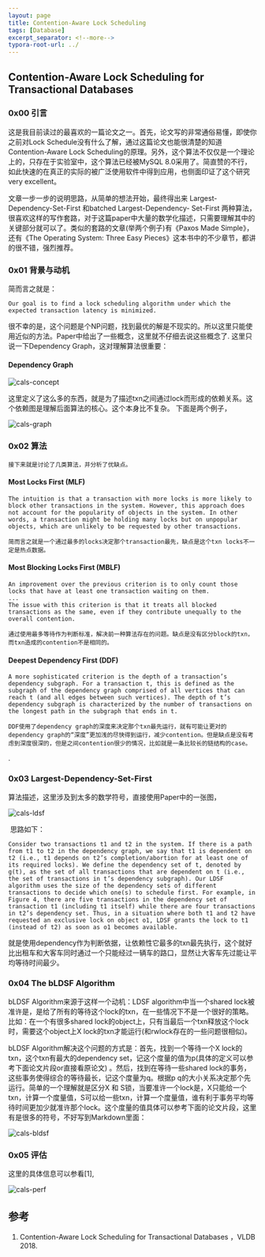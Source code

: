 ```yaml
---
layout: page
title: Contention-Aware Lock Scheduling
tags: [Database]
excerpt_separator: <!--more-->
typora-root-url: ../
---
```


## Contention-Aware Lock Scheduling for Transactional Databases 

### 0x00 引言

   这是我目前读过的最喜欢的一篇论文之一。首先，论文写的非常通俗易懂，即使你之前对Lock Schedule没有什么了解，通过这篇论文也能很清楚的知道Contention-Aware Lock Scheduling的原理。另外，这个算法不仅仅是一个理论上的，只存在于实验室中，这个算法已经被MySQL 8.0采用了。简直赞的不行，如此快速的在真正的实际的被广泛使用软件中得到应用，也侧面印证了这个研究very excellent。

   文章一步一步的说明思路，从简单的想法开始，最终得出来 Largest-Dependency-Set-First 和batched Largest-Dependency- Set-First 两种算法，很喜欢这样的写作套路，对于这篇paper中大量的数学化描述，只需要理解其中的关键部分就可以了。类似的套路的文章(举两个例子)有《Paxos Made Simple》，还有《The Operating System: Three Easy Pieces》这本书中的不少章节，都讲的很不错，强烈推荐。



### 0x01 背景与动机 

   简而言之就是：

```
Our goal is to find a lock scheduling algorithm under which the expected transaction latency is minimized.
```

  很不幸的是，这个问题是个NP问题，找到最优的解是不现实的。所以这里只能使用近似的方法。Paper中给出了一些概念，这里就不仔细去说这些概念了. 这里只说一下Dependency Graph，这对理解算法很重要：

#### Dependency Graph

![cals-concept](/assets/img/cals-concept.png)

 这里定义了这么多的东西，就是为了描述txn之间通过lock而形成的依赖关系。这个依赖图是理解后面算法的核心。这个本身比不复杂。 下面是两个例子，

![cals-graph](/assets/img/cals-graph.png)

### 0x02 算法

 	接下来就是讨论了几类算法，并分析了优缺点。

#### Most Locks First (MLF) 

```
The intuition is that a transaction with more locks is more likely to block other transactions in the system. However, this approach does not account for the popularity of objects in the system. In other words, a transaction might be holding many locks but on unpopular objects, which are unlikely to be requested by other transactions.

简而言之就是一个通过最多的locks决定那个transaction最先，缺点是这个txn locks不一定是热点数据。
```

#### Most Blocking Locks First (MBLF) 

```
An improvement over the previous criterion is to only count those locks that have at least one transaction waiting on them.
...
The issue with this criterion is that it treats all blocked transactions as the same, even if they contribute unequally to the overall contention.

通过使用最多等待作为判断标准，解决前一种算法存在的问题。缺点是没有区分block的txn，而txn造成的contention不是相同的。
```

#### Deepest Dependency First (DDF) 

```
A more sophisticated criterion is the depth of a transaction’s dependency subgraph. For a transaction t, this is defined as the subgraph of the dependency graph comprised of all vertices that can reach t (and all edges between such vertices). The depth of t’s dependency subgraph is characterized by the number of transactions on the longest path in the subgraph that ends in t. 

DDF使用了dependency graph的深度来决定那个txn最先运行，就有可能让更对的dependency graph的“深度”更加浅的尽快得到运行，减少contention。但是缺点是没有考虑到深度很深的，但是之间contention很少的情况，比如就是一条比较长的链结构的case。
```

.

### 0x03 Largest-Dependency-Set-First 

 算法描述，这里涉及到太多的数学符号，直接使用Paper中的一张图，

![cals-ldsf](/assets/img/cals-ldsf.png)

​    思路如下：

```
Consider two transactions t1 and t2 in the system. If there is a path from t1 to t2 in the dependency graph, we say that t1 is dependent on t2 (i.e., t1 depends on t2’s completion/abortion for at least one of its required locks). We define the dependency set of t, denoted by g(t), as the set of all transactions that are dependent on t (i.e., the set of transactions in t’s dependency subgraph). Our LDSF algorithm uses the size of the dependency sets of different transactions to decide which one(s) to schedule first. For example, in Figure 4, there are five transactions in the dependency set of transaction t1 (including t1 itself) while there are four transactions in t2’s dependency set. Thus, in a situation where both t1 and t2 have requested an exclusive lock on object o1, LDSF grants the lock to t1 (instead of t2) as soon as o1 becomes available.
```

 就是使用dependency作为判断依据，让依赖性它最多的txn最先执行，这个就好比出租车和大客车同时通过一个只能经过一辆车的路口，显然让大客车先过能让平均等待时间最少。



### 0x04 The bLDSF Algorithm 

   bLDSF Algorithm来源于这样一个动机：LDSF algorithm中当一个shared lock被准许是，是给了所有的等待这个lock的txn，在一些情况下不是一个很好的策略。比如：在一个有很多shared lock的object上，只有当最后一个txn释放这个lock时，需要这个object上X lock的txn才能运行(和rwlock存在的一些问题很相似)。

   bLDSF Algorithm解决这个问题的方式是：首先，找到一个等待一个X lock的txn，这个txn有最大的dependency set，记这个度量的值为p(具体的定义可以参考下面论文片段or直接看原论文) 。然后，找到在等待一些shared lock的事务，这些事务使得综合的等待最长，记这个度量为q。根据p q的大小关系决定那个先运行。简单的一个理解就是区分X 和 S锁，当要准许一个lock是，X只能给一个txn，计算一个度量值，S可以给一些txn，计算一个度量值，谁有利于事务平均等待时间更加少就准许那个lock。这个度量的值具体可以参考下面的论文片段，这里有是很多的符号，不好写到Markdown里面：

![cals-bldsf](/assets/img/cals-bldsf.png)

### 0x05 评估

  这里的具体信息可以参看[1],

![cals-perf](/assets/img/cals-perf.png)

## 参考

1. Contention-Aware Lock Scheduling for Transactional Databases ，VLDB 2018.
